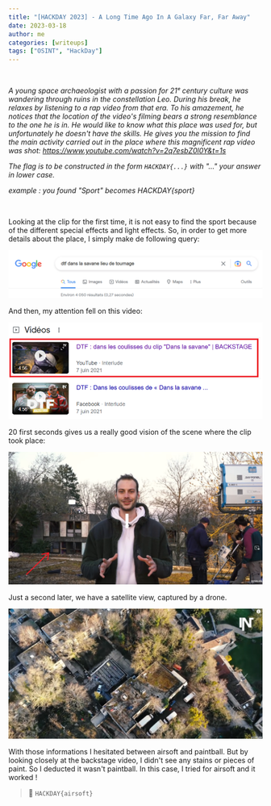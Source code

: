 ```yaml
---
title: "[HACKDAY 2023] - A Long Time Ago In A Galaxy Far, Far Away"
date: 2023-03-18
author: me
categories: [writeups]
tags: ["OSINT", "HackDay"]
---
```


<link rel="stylesheet" href="https://cdnjs.cloudflare.com/ajax/libs/font-awesome/5.15.2/css/all.min.css">
<link rel="stylesheet" href="/assets/css/lil-bootstrap.css">
<script src="https://code.jquery.com/jquery-3.6.0.min.js"></script>

<br>

*A young space archaeologist with a passion for 21ᵉ century culture was wandering through ruins in the constellation Leo. During his break, he relaxes by listening to a rap video from that era. To his amazement, he notices that the location of the video's filming bears a strong resemblance to the one he is in. He would like to know what this place was used for, but unfortunately he doesn't have the skills. He gives you the mission to find the main activity carried out in the place where this magnificent rap video was shot: <a href="https://www.youtube.com/watch?v=2q7esbZ0l0Y&t=1s">https://www.youtube.com/watch?v=2q7esbZ0l0Y&t=1s </a>*

*The flag is to be constructed in the form `HACKDAY{...}` with "..." your answer in lower case.*

*example : you found "Sport" becomes HACKDAY{sport}*

<br>

Looking at the clip for the first time, it is not easy to find the sport because of the different special effects and light effects.
So, in order to get more details about the place, I simply make de following query:

![dt1](/images/dtf-1.png)

And then, my attention fell on this video:

![dt2](/images/dtf-2.png)

20 first seconds gives us a really good vision of the scene where the clip took place:

![dt3](/images/dtf-3.png)


Just a second later, we have a satellite view, captured by a drone.

![dt4](/images/dtf-4.png)

With those informations I hesitated between airsoft and paintball. But by looking closely at the backstage video, I didn't see any stains or pieces of paint. So I deducted it wasn't paintball. In this case, I tried for airsoft and it worked !

> 🚩 `HACKDAY{airsoft}`